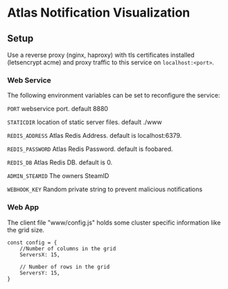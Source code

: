 # Atlas Notification Visualization

## Setup
Use a reverse proxy (nginx, haproxy) with tls certificates installed (letsencrypt acme) and proxy traffic to this service on `localhost:<port>`.

### Web Service
The following environment variables can be set to reconfigure the service:

`PORT` webservice port. default 8880

`STATICDIR` location of static server files. default ./www

`REDIS_ADDRESS` Atlas Redis Address. default is localhost:6379.

`REDIS_PASSWORD` Atlas Redis Password. default is foobared.

`REDIS_DB` Atlas Redis DB. default is 0.

`ADMIN_STEAMID` The owners SteamID

`WEBHOOK_KEY` Random private string to prevent malicious notifications

### Web App
The client file "www/config.js" holds some cluster specific information like the grid size.
```
const config = {
    //Number of columns in the grid
    ServersX: 15,
	
    // Number of rows in the grid
    ServersY: 15,
}
```